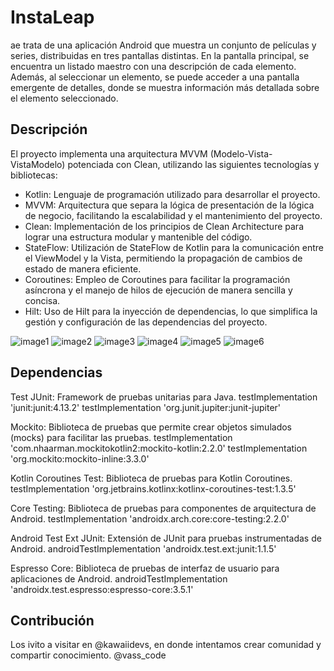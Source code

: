 # InstaLeap

ae trata de una aplicación Android que muestra un conjunto de películas y series, distribuidas en tres pantallas distintas. 
En la pantalla principal, se encuentra un listado maestro con una descripción de cada elemento. Además, al seleccionar un elemento, se puede acceder a una pantalla emergente de detalles, donde se muestra información más detallada sobre el elemento seleccionado.

## Descripción

El proyecto implementa una arquitectura MVVM (Modelo-Vista-VistaModelo) potenciada con Clean, utilizando las siguientes tecnologías y bibliotecas:

- Kotlin: Lenguaje de programación utilizado para desarrollar el proyecto.
- MVVM: Arquitectura que separa la lógica de presentación de la lógica de negocio, facilitando la escalabilidad y el mantenimiento del proyecto.
- Clean: Implementación de los principios de Clean Architecture para lograr una estructura modular y mantenible del código.
- StateFlow: Utilización de StateFlow de Kotlin para la comunicación entre el ViewModel y la Vista, permitiendo la propagación de cambios de estado de manera eficiente.
- Coroutines: Empleo de Coroutines para facilitar la programación asíncrona y el manejo de hilos de ejecución de manera sencilla y concisa.
- Hilt: Uso de Hilt para la inyección de dependencias, lo que simplifica la gestión y configuración de las dependencias del proyecto.

![image1](https://github.com/vcode09/instaleap/assets/72045621/446721eb-8303-48e3-8bbd-7d0709e2c9f2)
![image2](https://github.com/vcode09/instaleap/assets/72045621/91be10bb-43d8-4040-b74a-836e6e5265fb)
![image3](https://github.com/vcode09/instaleap/assets/72045621/9518d227-3acd-40f3-b1ad-6058a211aaad)
![image4](https://github.com/vcode09/instaleap/assets/72045621/054d1f90-e1ee-4a8e-867d-31a165bafa88)
![image5](https://github.com/vcode09/instaleap/assets/72045621/9a14490b-e54c-4a6a-966d-0989eaffeb91)
![image6](https://github.com/vcode09/instaleap/assets/72045621/f6f0fce0-7136-47d8-ab14-9867b77a24e2)


## Dependencias

Test
JUnit: Framework de pruebas unitarias para Java.
testImplementation 'junit:junit:4.13.2'
testImplementation 'org.junit.jupiter:junit-jupiter'

Mockito: Biblioteca de pruebas que permite crear objetos simulados (mocks) para facilitar las pruebas.
testImplementation 'com.nhaarman.mockitokotlin2:mockito-kotlin:2.2.0'
testImplementation 'org.mockito:mockito-inline:3.3.0'

Kotlin Coroutines Test: Biblioteca de pruebas para Kotlin Coroutines.
testImplementation 'org.jetbrains.kotlinx:kotlinx-coroutines-test:1.3.5'

Core Testing: Biblioteca de pruebas para componentes de arquitectura de Android.
testImplementation  'androidx.arch.core:core-testing:2.2.0'

Android Test Ext JUnit: Extensión de JUnit para pruebas instrumentadas de Android.
androidTestImplementation 'androidx.test.ext:junit:1.1.5'

Espresso Core: Biblioteca de pruebas de interfaz de usuario para aplicaciones de Android.
androidTestImplementation 'androidx.test.espresso:espresso-core:3.5.1'

## Contribución
Los ivito a visitar en @kawaiidevs, en donde intentamos crear comunidad y compartir conocimiento. 
@vass_code
